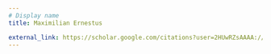 ```yaml
---
# Display name
title: Maximilian Ernestus

external_link: https://scholar.google.com/citations?user=2HUwRZsAAAA://dblp.org/pid/145/4807.html
---
```

